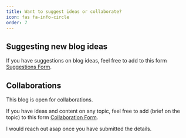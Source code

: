 ```yaml
---
title: Want to suggest ideas or collaborate?
icon: fas fa-info-circle
order: 7
---
```


## Suggesting new blog ideas

If you have suggestions on blog ideas, feel free to add to this form [Suggestions Form](https://forms.gle/fASthhHszCjMpRy2A). 


## Collaborations

This blog is open for collaborations.

If you have ideas and content on any topic, feel free to add (brief on the topic) to this form [Collaboration Form](https://forms.gle/x4BwuFPg3o5EkPYr5). 

I would reach out asap once you have submitted the details.